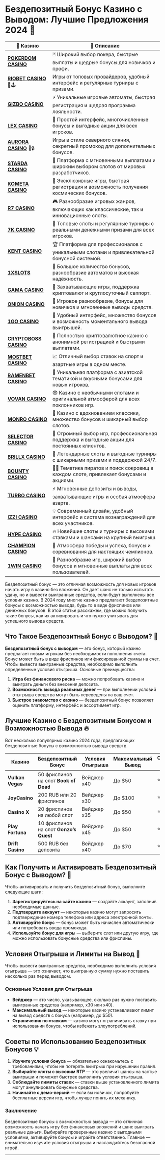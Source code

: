 # Бездепозитный Бонус Казино с Выводом: Лучшие Предложения 2024 🎁
| 🎰 Казино          | 🔑 Описание                                                                                 |
|--------------------|---------------------------------------------------------------------------------------------|
| **[POKERDOM CASINO](https://brandplay.link/Bxg7SC7H)** | 🃏 Широкий выбор покера, быстрые выплаты и щедрые бонусы для новичков и профи.      |
| **[RIOBET CASINO](https://brandplay.link/dtx89f2L)** 🌟🕹️ | Игры от топовых провайдеров, удобный интерфейс и регулярные турниры с призами.   |
| **[GIZBO CASINO](https://gizbo-tea02.com/c8e962e89)** | ⚡ Уникальные игровые автоматы, быстрая регистрация и щедрая программа лояльности.  |
| **[LEX CASINO](https://brandplay.link/2HFTmBc8)** | 🎲 Простой интерфейс, многочисленные бонусы и выгодные акции для всех игроков.       |
| **[AURORA CASINO](https://10trafic-stat2.com/click/668546566bcc6313411604c7/6766/15114/subaccount?promocode=PROMOLB)** 🌌🔒 | Игры в стиле северного сияния, секретный промокод для дополнительных бонусов.       |
| **[STARDA CASINO](https://brandplay.link/cpFQbWKn)** | 💫 Платформа с мгновенными выплатами и широким выбором слотов от мировых разработчиков.|
| **[KOMETA CASINO](https://brandplay.link/tLG15CCb)** | 🚀 Эксклюзивные игры, быстрая регистрация и возможность получения космических бонусов. |
| **[R7 CASINO](https://brandplay.link/zPmNmTWG)** | 🎮 Разнообразие игровых жанров, включающих как классические, так и инновационные слоты. |
| **[7K CASINO](https://brandplay.link/dd46bNgD)** | 🎰 Топовые слоты и регулярные турниры с реальными денежными призами для всех игроков.   |
| **[KENT CASINO](https://brandplay.link/tj7BwCb4)** | 🏆 Платформа для профессионалов с уникальными слотами и привлекательной бонусной системой.|
| **[1XSLOTS](https://brandplay.link/R4xfxqdm)** | 🎁 Большое количество бонусов, разнообразие автоматов и высокая надёжность.            |
| **[GAMA CASINO](https://brandplay.link/zrZpLFTP)** | 🎲 Захватывающие игры, поддержка криптовалют и круглосуточный саппорт.                  |
| **[ONION CASINO](https://obclk001-2d.top/click?offer_id=986&partner_id=10542&landing_id=1798&utm_medium=affiliate&sub_1=oncasino3)** | 🎰 Игровое разнообразие, бонусы для новичков и мгновенные выводы средств.            |
| **[1GO CASINO](https://1go-ircp01.com/ce015f410)** | 🌟 Удобный интерфейс, множество бонусов и возможность моментального вывода выигрышей. |
| **[CRYPTOBOSS CASINO](https://cryptobossc.online/d847bcfa9)** | 🚀 Полностью криптовалютное казино с анонимной регистрацией и быстрыми выплатами.       |
| **[MOSTBET CASINO](https://ktbtis024ifqfn0mst.com/beQs)** | 📈 Отличный выбор ставок на спорт и азартные игры в одном месте.                      |
| **[RAMENBET CASINO](https://get.saltyram.com/ru/registration?apkpop=0&partner=p24970p3296034p5526)** | 🍜 Уникальная платформа с азиатской тематикой и вкусными бонусами для новых игроков. |
| **[VOVAN CASINO](https://vovan.site/d098ab058)** | 😎 Казино с необычными слотами и оригинальной атмосферой для всех поклонников игр.   |
| **[MONRO CASINO](https://mnr-ircp01.com/c3ce72a2c)** | 💃 Казино с вдохновением классики, множество бонусов и шикарный выбор слотов.        |
| **[SELECTOR CASINO](https://gosel.vc/SELVK)** | 🎯 Огромный выбор игр, профессиональная поддержка и выгодные акции для постоянных клиентов.|
| **[BRILLX CASINO](https://brillx.uno/BRIVK)** | 💎 Легендарные слоты и выгодные турниры с шикарными призами и поддержкой 24/7.        |
| **[BOUNTY CASINO](https://bounty-casino.de/BOVK)** | 🏴‍☠️ Тематика пиратов и поиск сокровищ в каждом слоте, привлекает бонусами и акциями. |
| **[TURBO CASINO](https://turbo-casino.cc/TURVK)** | ⚡ Мгновенные депозиты и выводы, захватывающие игры и особая атмосфера азарта.       |
| **[IZZI CASINO](https://izzi-fr03.com/ca7c8a7b7)** | 💡 Современный дизайн, удобный интерфейс и система вознаграждений для всех участников. |
| **[HYPE CASINO](https://hypekaz.com/dc2f44ad0)** | 🔥 Новейшие слоты и турниры с высокими ставками и шансами на крупный выигрыш.        |
| **[CHAMPION CASINO](https://champcasino.ink/pobeda/doa-hats?p80412p305331p112c)** | 🏅 Атмосфера победы и успеха, бонусы и соревнования для настоящих чемпионов.         |
| **[1WIN CASINO](https://brandplay.link/6F5VqbyZ)** | 🎲 Разнообразие игр, широкий выбор бонусов и мгновенные выплаты для всех пользователей.|

Бездепозитный бонус — это отличная возможность для новых игроков начать игру в казино без вложений. Он дает шанс не только испытать удачу, но и вывести выигранные средства, если будут выполнены все условия казино. В 2024 году многие казино предлагают бездепозитные бонусы с возможностью вывода, будь то в виде фриспинов или денежных бонусов. В этой статье расскажем, где можно получить такие бонусы, как их активировать и что нужно учитывать для успешного вывода средств.

## Что Такое Бездепозитный Бонус с Выводом? 💸

**Бездепозитный бонус с выводом** — это бонус, который казино предлагает новым игрокам без необходимости пополнения счета. Бонус может быть в виде фриспинов или фиксированной суммы на счет. Чтобы вывести выигранные средства, необходимо выполнить определенные условия отыгрыша. Основные преимущества:

1. **Игра без финансового риска** — можно попробовать казино и выиграть деньги без внесения депозита.
2. **Возможность вывода реальных денег** — при выполнении условий отыгрыша средства могут быть переведены на ваш счет.
3. **Быстрое знакомство с казино** — бездепозитный бонус позволяет оценить платформу, интерфейс и ассортимент игр.

## Лучшие Казино с Бездепозитным Бонусом и Возможностью Вывода 🔥

Вот несколько популярных казино 2024 года, предлагающих бездепозитные бонусы с возможностью вывода средств.

| Казино                 | Бездепозитный Бонус               | Условия Отыгрыша      | Максимальный Вывод    | Оценка ⭐ |
|------------------------|-----------------------------------|-----------------------|-----------------------|----------|
| **Vulkan Vegas**       | 50 фриспинов на слот **Book of Dead** | Вейджер x40       | До $50                | ⭐⭐⭐⭐⭐   |
| **JoyCasino**          | 200 RUB или 20 фриспинов          | Вейджер x30           | До $100               | ⭐⭐⭐⭐    |
| **Casino X**           | 20 фриспинов на любой слот        | Вейджер x35           | До $50                | ⭐⭐⭐⭐    |
| **Play Fortuna**       | 10 фриспинов на слот **Gonzo’s Quest** | Вейджер x45      | До $50                | ⭐⭐⭐⭐    |
| **Drift Casino**       | 500 RUB без депозита              | Вейджер x40           | До $70                | ⭐⭐⭐⭐⭐   |

## Как Получить и Активировать Бездепозитный Бонус с Выводом? 📝

Чтобы активировать и получить бездепозитный бонус, выполните следующие шаги:

1. **Зарегистрируйтесь на сайте казино** — создайте аккаунт, заполнив необходимые данные.
2. **Подтвердите аккаунт** — некоторые казино могут запросить подтверждение номера телефона или адреса электронной почты.
3. **Активируйте бонус** — бонус может быть начислен автоматически или потребовать ввода промокода.
4. **Используйте бонус для игры** — выберите слот или другую игру, где можно использовать бонусные средства или фриспины.

## Условия Отыгрыша и Лимиты на Вывод 📜

Чтобы вывести выигранные средства, необходимо выполнить условия отыгрыша — это означает, что выигранную сумму нужно поставить несколько раз перед выводом.

### Основные Условия для Отыгрыша

- **Вейджер** — это число, указывающее, сколько раз нужно поставить выигранные средства (например, x30 или x40).
- **Максимальный вывод** — некоторые казино устанавливают лимит на вывод средств с бонуса (например, до $50).
- **Ограничения по ставкам** — казино могут ограничивать ставку при использовании бонуса, чтобы избежать злоупотреблений.

## Советы по Использованию Бездепозитных Бонусов 💡

1. **Изучите условия бонуса** — обязательно ознакомьтесь с требованиями, чтобы не потерять выигрыш при нарушении правил.
2. **Выбирайте слоты с высоким RTP** — это увеличит шансы на частые выигрыши и поможет быстрее выполнить условия отыгрыша.
3. **Соблюдайте лимиты ставок** — ставки выше установленного лимита могут аннулировать бонусные средства.
4. **Начинайте с демо-версий** — если вы новичок, попробуйте бесплатные версии игр, чтобы лучше понять их механику.

### Заключение

Бездепозитные бонусы с возможностью вывода — это отличная возможность начать игру без финансовых вложений и шанс выиграть реальные деньги. Выбирайте проверенные казино с выгодными условиями, активируйте бонусы и играйте ответственно. Главное — внимательно изучите условия отыгрыша и наслаждайтесь безопасной игрой.

---

